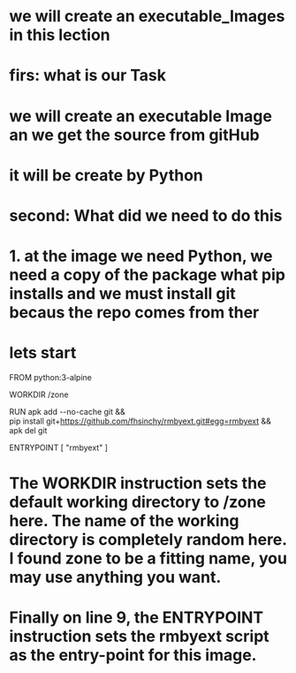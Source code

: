 # we will create an executable_Images in this lection 
# firs: what is our Task
# we will create an executable Image an we get the source from gitHub
# it will be create by Python 

# second: What did we need to do this
# 1. at the image we need Python, we need a copy of the package what pip installs and we must install git becaus the repo comes from ther 

# lets start 

FROM python:3-alpine

WORKDIR /zone

RUN apk add --no-cache git && \
    pip install git+https://github.com/fhsinchy/rmbyext.git#egg=rmbyext && \
    apk del git

ENTRYPOINT [ "rmbyext" ]

# The WORKDIR instruction sets the default working directory to /zone here. The name of the working directory is completely random here. I found zone to be a fitting name, you may use anything you want.

# Finally on line 9, the ENTRYPOINT instruction sets the rmbyext script as the entry-point for this image.
